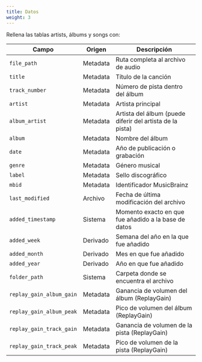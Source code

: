 ```yaml
---
title: Datos
weight: 3
---
```


Rellena las tablas artists, álbums y songs con:

|Campo|Origen|Descripción|
|---|---|---|
|`file_path`|Metadata|Ruta completa al archivo de audio|
|`title`|Metadata|Título de la canción|
|`track_number`|Metadata|Número de pista dentro del álbum|
|`artist`|Metadata|Artista principal|
|`album_artist`|Metadata|Artista del álbum (puede diferir del artista de la pista)|
|`album`|Metadata|Nombre del álbum|
|`date`|Metadata|Año de publicación o grabación|
|`genre`|Metadata|Género musical|
|`label`|Metadata|Sello discográfico|
|`mbid`|Metadata|Identificador MusicBrainz|
|`last_modified`|Archivo|Fecha de última modificación del archivo|
|`added_timestamp`|Sistema|Momento exacto en que fue añadido a la base de datos|
|`added_week`|Derivado|Semana del año en la que fue añadido|
|`added_month`|Derivado|Mes en que fue añadido|
|`added_year`|Derivado|Año en que fue añadido|
|`folder_path`|Sistema|Carpeta donde se encuentra el archivo|
|`replay_gain_album_gain`|Metadata|Ganancia de volumen del álbum (ReplayGain)|
|`replay_gain_album_peak`|Metadata|Pico de volumen del álbum (ReplayGain)|
|`replay_gain_track_gain`|Metadata|Ganancia de volumen de la pista (ReplayGain)|
|`replay_gain_track_peak`|Metadata|Pico de volumen de la pista (ReplayGain)|